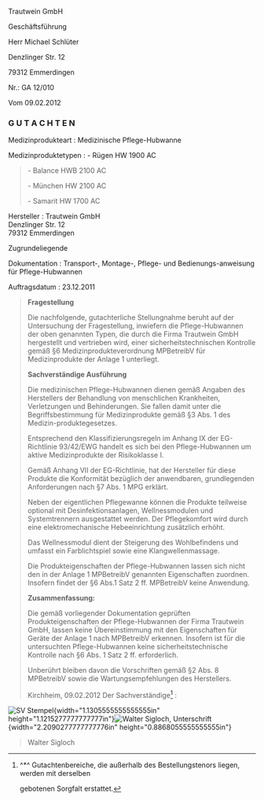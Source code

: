 Trautwein GmbH

Geschäftsführung

Herr Michael Schlüter

Denzlinger Str. 12

79312 Emmerdingen

Nr.: GA 12/010

Vom 09.02.2012

### G U T A C H T E N

Medizinprodukteart : Medizinische Pflege-Hubwanne

Medizinproduktetypen : - Rügen HW 1900 AC

> \- Balance HWB 2100 AC
>
> \- München HW 2100 AC
>
> \- Samarit HW 1700 AC

Hersteller : Trautwein GmbH\
Denzlinger Str. 12\
79312 Emmerdingen

Zugrundeliegende

Dokumentation : Transport-, Montage-, Pflege- und Bedienungs-anweisung
für Pflege-Hubwannen

Auftragsdatum : 23.12.2011

> **Fragestellung**
>
> Die nachfolgende, gutachterliche Stellungnahme beruht auf der
> Untersuchung der Fragestellung, inwiefern die Pflege-Hubwannen der
> oben genannten Typen, die durch die Firma Trautwein GmbH hergestellt
> und vertrieben wird, einer sicherheitstechnischen Kontrolle gemäß §6
> Medizinprodukteverordnung MPBetreibV für Medizinprodukte der Anlage 1
> unterliegt.
>
> **Sachverständige Ausführung**
>
> Die medizinischen Pflege-Hubwannen dienen gemäß Angaben des
> Herstellers der Behandlung von menschlichen Krankheiten, Verletzungen
> und Behinderungen. Sie fallen damit unter die Begriffsbestimmung für
> Medizinprodukte gemäß §3 Abs. 1 des Medizin-produktegesetzes.
>
> Entsprechend den Klassifizierungsregeln im Anhang IX der EG-Richtlinie
> 93/42/EWG handelt es sich bei den Pflege-Hubwannen um aktive
> Medizinprodukte der Risikoklasse I.
>
> Gemäß Anhang VII der EG-Richtlinie, hat der Hersteller für diese
> Produkte die Konformität bezüglich der anwendbaren, grundlegenden
> Anforderungen nach §7 Abs. 1 MPG erklärt.
>
> Neben der eigentlichen Pflegewanne können die Produkte teilweise
> optional mit Desinfektionsanlagen, Wellnessmodulen und Systemtrennern
> ausgestattet werden. Der Pflegekomfort wird durch eine
> elektromechanische Hebeeinrichtung zusätzlich erhöht.
>
> Das Wellnessmodul dient der Steigerung des Wohlbefindens und umfasst
> ein Farblichtspiel sowie eine Klangwellenmassage.
>
> Die Produkteigenschaften der Pflege-Hubwannen lassen sich nicht den in
> der Anlage 1 MPBetreibV genannten Eigenschaften zuordnen. Insofern
> findet der §6 Abs.1 Satz 2 ff. MPBetreibV keine Anwendung.
>
> **Zusammenfassung:**
>
> Die gemäß vorliegender Dokumentation geprüften Produkteigenschaften
> der Pflege-Hubwannen der Firma Trautwein GmbH, lassen keine
> Übereinstimmung mit den Eigenschaften für Geräte der Anlage 1 nach
> MPBetreibV erkennen. Insofern ist für die untersuchten
> Pflege-Hubwannen keine sicherheitstechnische Kontrolle nach §6 Abs. 1
> Satz 2 ff. erforderlich.
>
> Unberührt bleiben davon die Vorschriften gemäß §2 Abs. 8 MPBetreibV
> sowie die Wartungsempfehlungen des Herstellers.
>
> Kirchheim, 09.02.2012 Der Sachverständige[^1] :

![SV Stempel](media/image1.png){width="1.1305555555555555in"
height="1.1215277777777777in"}![Walter Sigloch,
Unterschrift](media/image2.jpeg){width="2.2090277777777776in"
height="0.8868055555555555in"}

> Walter Sigloch

[^1]: ^\*^ Gutachtenbereiche, die außerhalb des Bestellungstenors
    liegen, werden mit derselben

    gebotenen Sorgfalt erstattet.
